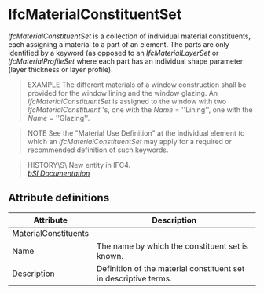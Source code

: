 IfcMaterialConstituentSet
=========================
_IfcMaterialConstituentSet_ is a collection of individual material
constituents, each assigning a material to a part of an element. The parts are
only identified by a keyword (as opposed to an _IfcMaterialLayerSet_ or
_IfcMaterialProfileSet_ where each part has an individual shape parameter
(layer thickness or layer profile).  
  
> EXAMPLE The different materials of a window construction shall be provided
> for the window lining and the window glazing. An _IfcMaterialConstituentSet_
> is assigned to the window with two _IfcMaterialConstituent_''s, one with the
> _Name_ = ''Lining'', one with the _Name_ = ''Glazing''.  
  
> NOTE  See the "Material Use Definition" at the individual element to which
> an _IfcMaterialConstituentSet_ may apply for a required or recommended
> definition of such keywords.  
  
> HISTORY\S\ New entity in IFC4.  
[ _bSI
Documentation_](https://standards.buildingsmart.org/IFC/DEV/IFC4_2/FINAL/HTML/schema/ifcmaterialresource/lexical/ifcmaterialconstituentset.htm)


Attribute definitions
---------------------
| Attribute            | Description                                                      |
|----------------------|------------------------------------------------------------------|
| MaterialConstituents |                                                                  |
| Name                 | The name by which the constituent set is known.                  |
| Description          | Definition of the material constituent set in descriptive terms. |

